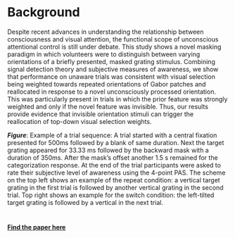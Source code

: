 # Background

Despite recent advances in understanding the relationship between consciousness and visual attention, the functional scope of unconscious attentional control is still under debate. This study shows a novel masking paradigm in which volunteers were to distinguish between varying orientations of a briefly presented, masked grating stimulus. Combining signal detection theory and subjective measures of awareness, we show that performance on unaware trials was consistent with visual selection being weighted towards repeated orientations of Gabor patches and reallocated in response to a novel unconsciously processed orientation. This was particularly present in trials in which the prior feature was strongly weighted and only if the novel feature was invisible. Thus, our results provide evidence that invisible orientation stimuli can trigger the reallocation of top-down visual selection weights.



**_Figure_**: Example of a trial sequence: A trial started with a central fixation presented for 500ms followed by a blank of same duration. 
Next the target grating appeared for 33.33 ms followed by the backward mask with a duration of 350ms. 
After the mask’s offset another 1.5 s remained for the categorization response. 
At the end of the trial participants were asked to rate their subjective level of awareness using the 4-point PAS.
The scheme on the top left shows an example of the repeat condition: 
a vertical target grating in the first trial is followed by another vertical grating in the second trial. 
Top right shows an example for the switch condition: 
the left-tilted target grating is followed by a vertical in the next trial. 




# 

**[Find the paper here](https://www.frontiersin.org/articles/10.3389/fnhum.2021.610347/abstract)**


